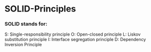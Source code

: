 # SOLID-Principles

### SOLID stands for:
S: Single-responsibility principle
O: Open-closed principle
L: Liskov substitution principle
I: Interface segregation principle
D: Dependency Inversion Principle